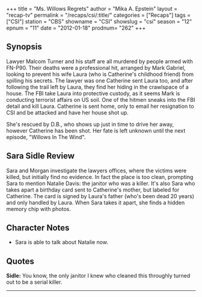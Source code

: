 +++
title = "Ms. Willows Regrets"
author = "Mika A. Epstein"
layout = "recap-tv"
permalink = "/recaps/csi/:title/"
categories = ["Recaps"]
tags = ["CSI"]
station = "CBS"
showname = "CSI"
showslug = "csi"
season = "12"
epnum = "11"
date = "2012-01-18"
prodnum= "262"
+++

## Synopsis

Lawyer Malcom Turner and his staff are all murdered by people armed with FN-P90.  Their deaths were a professional hit, arranged by Mark Gabriel, looking to prevent his wife Laura (who is Catherine's childhood friend) from spilling his secrets. The lawyer was one Catherine sent Laura too, and after following the trail left by Laura, they find her hiding in the crawlspace of a house. The FBI take Laura into protective custody, as it seems Mark is conducting terrorist affairs on US soil. One of the hitmen sneaks into the FBI detail and kill Laura. Catherine is sent home, only to email her resignation to CSI and be attacked and have her house shot up.

She's rescued by D.B., who shows up just in time to drive her away, however Catherine has been shot. Her fate is left unknown until the next episode, "Willows In The Wind".

## Sara Sidle Review

Sara and Morgan investigate the lawyers offices, where the victims were killed, but initially find no evidence. In fact the place is too clean, prompting Sara to mention Natalie Davis: the janitor who was a killer. It's also Sara who takes apart a birthday card sent to Catherine's mother, but labeled for Catherine. The card is signed by Laura's father (who's been dead 20 years) and only handled by Laura. When Sara takes it apart, she finds a hidden memory chip with photos.

## Character Notes

* Sara is able to talk about Natalie now.

## Quotes

**Sidle:** You know, the only janitor I knew who cleaned this throughly turned out to be a serial killer.

* * *

